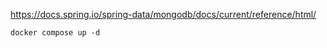 
https://docs.spring.io/spring-data/mongodb/docs/current/reference/html/

```shell
docker compose up -d
```